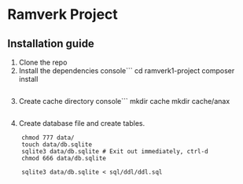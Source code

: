 # Ramverk Project

## Installation guide
1. Clone the repo
2. Install the dependencies
console```
    cd ramverk1-project
    composer install
    ```
3. Create cache directory
console```
    mkdir cache
    mkdir cache/anax
    ```
4. Create database file and create tables.
```console
    chmod 777 data/
    touch data/db.sqlite
    sqlite3 data/db.sqlite # Exit out immediately, ctrl-d
    chmod 666 data/db.sqlite

    sqlite3 data/db.sqlite < sql/ddl/ddl.sql
```